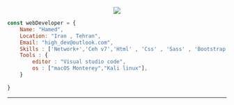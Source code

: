 <p align="center">
  <img src="https://github.com/thompsonemerson/thompsonemerson/raw/master/cover-thompson.png" />
</p>

```js
const webDeveloper = {
    Name: "Hamed",
    Location: "Iran , Tehran",
    Email: "high_dev@outlook.com", 
    Skills : ['Network+','Ceh v7','Html' , 'Css' , 'Sass' , 'Bootstrap', 'Tailwindcss', 'Git', 'javaScript' , 'ReactJs' , 'Mongodb' , 'Nodejs'],
    Tools : {
        editor : "Visual studio code",
        os : ["macOS Monterey","Kali linux"],
    }
    
}
```
----
